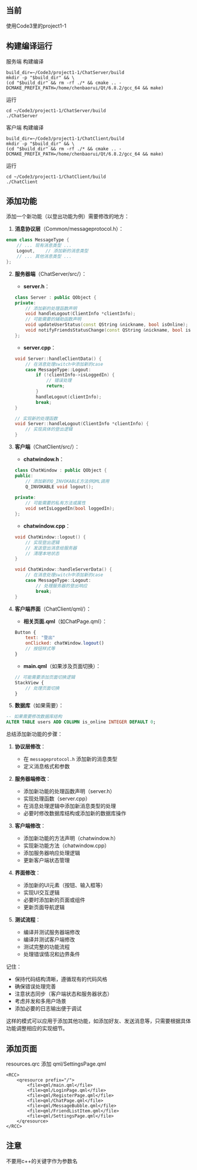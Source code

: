 

## 当前

使用Code3里的project1-1





## 构建编译运行



服务端
构建编译

```
build_dir=~/Code3/project1-1/ChatServer/build
mkdir -p "$build_dir" && \
(cd "$build_dir" && rm -rf ./* && cmake .. -DCMAKE_PREFIX_PATH=/home/chenbaorui/Qt/6.8.2/gcc_64 && make)
```



运行

```
cd ~/Code3/project1-1/ChatServer/build
./ChatServer
```

客户端
构建编译

```
build_dir=~/Code3/project1-1/ChatClient/build
mkdir -p "$build_dir" && \
(cd "$build_dir" && rm -rf ./* && cmake .. -DCMAKE_PREFIX_PATH=/home/chenbaorui/Qt/6.8.2/gcc_64 && make)
```

运行

```
cd ~/Code3/project1-1/ChatClient/build
./ChatClient
```



## 添加功能



添加一个新功能（以登出功能为例）需要修改的地方：

1. **消息协议层**（Common/messageprotocol.h）：

```cpp
enum class MessageType {
    // ... 现有消息类型 ...
    Logout,    // 添加新的消息类型
    // ... 其他消息类型 ...
};
```

2. **服务器端**（ChatServer/src/）：

   - **server.h**：

   ```cpp
   class Server : public QObject {
   private:
       // 添加新的处理函数声明
       void handleLogout(ClientInfo *clientInfo);
       // 可能需要的辅助函数声明
       void updateUserStatus(const QString &nickname, bool isOnline);
       void notifyFriendsStatusChange(const QString &nickname, bool isOnline);
   };
   ```

   - **server.cpp**：

   ```cpp
   void Server::handleClientData() {
       // 在消息处理switch中添加新的case
       case MessageType::Logout:
           if (!clientInfo->isLoggedIn) {
               // 错误处理
               return;
           }
           handleLogout(clientInfo);
           break;
   }
   
   // 实现新的处理函数
   void Server::handleLogout(ClientInfo *clientInfo) {
       // 实现具体的登出逻辑
   }
   ```

3. **客户端**（ChatClient/src/）：

   - **chatwindow.h**：

   ```cpp
   class ChatWindow : public QObject {
   public:
       // 添加新的Q_INVOKABLE方法供QML调用
       Q_INVOKABLE void logout();
       
   private:
       // 可能需要的私有方法或属性
       void setIsLoggedIn(bool loggedIn);
   };
   ```

   - **chatwindow.cpp**：

   ```cpp
   void ChatWindow::logout() {
       // 实现登出逻辑
       // 发送登出消息给服务器
       // 清理本地状态
   }
   
   void ChatWindow::handleServerData() {
       // 在消息处理switch中添加新的case
       case MessageType::Logout:
           // 处理服务器的登出响应
           break;
   }
   ```

4. **客户端界面**（ChatClient/qml/）：

   - **相关页面.qml**（如ChatPage.qml）：

   ```qml
   Button {
       text: "登出"
       onClicked: chatWindow.logout()
       // 按钮样式等
   }
   ```

   - **main.qml**（如果涉及页面切换）：

   ```qml
   // 可能需要添加页面切换逻辑
   StackView {
       // 处理页面切换
   }
   ```

5. **数据库**（如果需要）：

```sql
-- 如果需要修改数据库结构
ALTER TABLE users ADD COLUMN is_online INTEGER DEFAULT 0;
```

总结添加新功能的步骤：

1. **协议层修改**：
   - 在 `messageprotocol.h` 添加新的消息类型
   - 定义消息格式和参数

2. **服务器端修改**：
   - 添加新功能的处理函数声明（server.h）
   - 实现处理函数（server.cpp）
   - 在消息处理逻辑中添加新消息类型的处理
   - 必要时修改数据库结构或添加新的数据库操作

3. **客户端修改**：
   - 添加新功能的方法声明（chatwindow.h）
   - 实现新功能方法（chatwindow.cpp）
   - 添加服务器响应处理逻辑
   - 更新客户端状态管理

4. **界面修改**：
   - 添加新的UI元素（按钮、输入框等）
   - 实现UI交互逻辑
   - 必要时添加新的页面或组件
   - 更新页面导航逻辑

5. **测试流程**：
   - 编译并测试服务器端修改
   - 编译并测试客户端修改
   - 测试完整的功能流程
   - 处理错误情况和边界条件

记住：

- 保持代码结构清晰，遵循现有的代码风格
- 确保错误处理完善
- 注意状态同步（客户端状态和服务器状态）
- 考虑并发和多用户场景
- 添加必要的日志输出便于调试

这样的模式可以应用于添加其他功能，如添加好友、发送消息等，只需要根据具体功能调整相应的实现细节。



## 添加页面

resources.qrc 添加        <file>qml/SettingsPage.qml</file>

```
<RCC>
    <qresource prefix="/">
        <file>qml/main.qml</file>
        <file>qml/LoginPage.qml</file>
        <file>qml/RegisterPage.qml</file>
        <file>qml/ChatPage.qml</file>
        <file>qml/MessageBubble.qml</file>
        <file>qml/FriendListItem.qml</file>
        <file>qml/SettingsPage.qml</file>
    </qresource>
</RCC>
```

## 注意
不要用c++的关键字作为参数名

